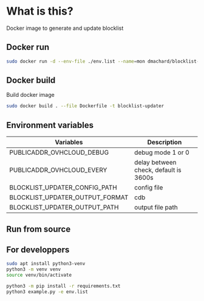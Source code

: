 # What is this?

Docker image to generate and update blocklist

## Docker run

```bash
sudo docker run -d --env-file ./env.list --name=mon dmachard/blocklist-updater:latest
```

## Docker build

Build docker image

```bash
sudo docker build . --file Dockerfile -t blocklist-updater
```

## Environment variables

| Variables | Description |
| ------------- | ------------- |
| PUBLICADDR_OVHCLOUD_DEBUG | debug mode 1 or 0 |
| PUBLICADDR_OVHCLOUD_EVERY | delay between check, default is 3600s |
| BLOCKLIST_UPDATER_CONFIG_PATH | config file |
| BLOCKLIST_UPDATER_OUTPUT_FORMAT | cdb|raw|hosts |
| BLOCKLIST_UPDATER_OUTPUT_PATH | output file path |

## Run from source

## For developpers

```bash
sudo apt install python3-venv
python3 -m venv venv
source venv/bin/activate
```

```bash
python3 -m pip install -r requirements.txt
python3 example.py -e env.list
```
